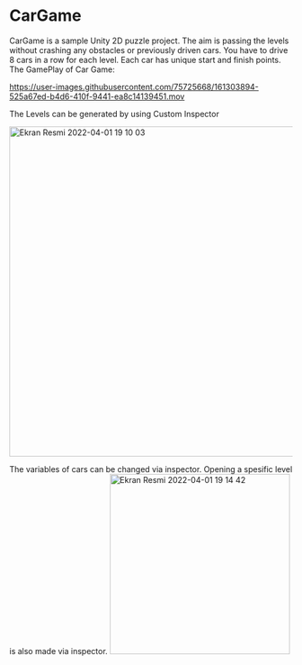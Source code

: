 # CarGame
CarGame is a sample Unity 2D puzzle project.
The aim is passing the levels without crashing any obstacles or previously driven cars.
You have to drive 8 cars in a row for each level.
Each car has unique start and finish points.
The GamePlay of Car Game:

https://user-images.githubusercontent.com/75725668/161303894-525a67ed-b4d6-410f-9441-ea8c14139451.mov


The Levels can be generated by using Custom Inspector 

<img width="586" alt="Ekran Resmi 2022-04-01 19 10 03" src="https://user-images.githubusercontent.com/75725668/161302062-0ed951cf-ecd6-44f5-a728-778ed4462509.png">


The variables of cars can be changed via inspector. Opening a spesific level is also made via inspector.
<img width="320" alt="Ekran Resmi 2022-04-01 19 14 42" src="https://user-images.githubusercontent.com/75725668/161302306-5bff6f86-db1b-4c17-93e3-efa50f5d7858.png">




